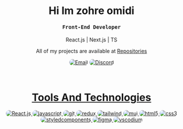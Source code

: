 <h1 align="center">
    Hi Im zohre omidi
</h1>

<div align="center">
    <h4 align="center"><samp>Front-End Developer</samp></h4>
    <p align="center">
React.js | Next.js | TS
</p>
</div>

<p align="center">
    All of my projects are available at <a href="https://github.com/ZohreScript" target="_blank">Repositories</a>
</p>

<p align="center">
    <a href="mailto:z.omidi74@gmail.com"><img src="https://img.shields.io/badge/Email-323540?style=for-the-badge&logo=protonmail&logoColor=5294E2" alt="Email" style="border-radius:15px"></a>
    <a href="https://www.linkedin.com/in/zohreh-omidi-53531921a/"><img src="https://img.shields.io/badge/LinkedIn-323540?style=for-the-badge&logo=LinkedIn&logoColor=5294E2" style="border-radius:15px" alt="Discord">
</p>

<br/>

<h1 align="center">
    Tools And Technologies
</h1>

<div align="center">   
    <img src="https://img.shields.io/badge/react-323540?style=for-the-badge&logo=react&logoColor=5294E2" alt="React.js" style="border-radius:15px"/>
    <img src="https://img.shields.io/badge/java%20script-323540?style=for-the-badge&logo=javascript&logoColor=5294E2" alt="javascript"  style="border-radius:15px"/>
    <img src="https://img.shields.io/badge/git-323540?style=for-the-badge&logo=git&logoColor=5294E2" alt="git" style="border-radius:15px"/>
    <img src="https://img.shields.io/badge/redux-323540?style=for-the-badge&logo=redux&logoColor=5294E2" alt="redux" style="border-radius:15px"/>
    <img src="https://img.shields.io/badge/tailwind%20css-323540?style=for-the-badge&logo=tailwind-css&logoColor=5294E2" alt="tailwind" style="border-radius:15px"/>
    <img src="https://img.shields.io/badge/material%20ui-323540?style=for-the-badge&logo=mui&logoColor=5294E2" alt="mui" style="border-radius:15px"/>
    <img src="https://img.shields.io/badge/html-323540?style=for-the-badge&logo=html5&logoColor=5294E2" alt="html5" style="border-radius:15px"/>
    <img src="https://img.shields.io/badge/css-323540?style=for-the-badge&logo=css3&logoColor=5294E2" alt="css3" style="border-radius:15px"/>
    <img src="https://img.shields.io/badge/styled%20components-323540?style=for-the-badge&logo=styledcomponents&logoColor=5294E2" alt="styledcomponents" style="border-radius:15px"/>
    <img src="https://img.shields.io/badge/figma-323540?style=for-the-badge&logo=figma&logoColor=5294E2" alt="figma" style="border-radius:15px"/>
    <img src="https://img.shields.io/badge/vscodium-323540?style=for-the-badge&logo=vscodium&logoColor=5294E2" alt="vscodium" style="border-radius:15px"/>
 
</div>

<br/>

